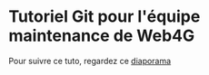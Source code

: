 # Tutoriel Git pour l'équipe maintenance de Web4G

Pour suivre ce tuto, regardez ce [diaporama](https://docs.google.com/presentation/d/1FXUvflMo2eUOX5QkG2L_hx81LK8YaHjE7_eEl7TiSEY/edit?usp=sharing)
